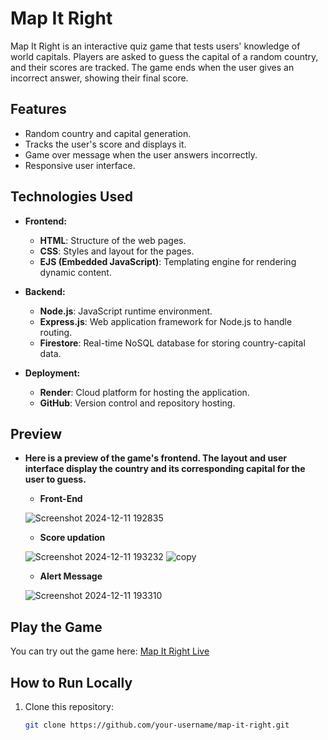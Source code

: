 # Map It Right

Map It Right is an interactive quiz game that tests users' knowledge of world capitals. Players are asked to guess the capital of a random country, and their scores are tracked. The game ends when the user gives an incorrect answer, showing their final score.

## Features

- Random country and capital generation.
- Tracks the user's score and displays it.
- Game over message when the user answers incorrectly.
- Responsive user interface.

## Technologies Used

- **Frontend:**
  - **HTML**: Structure of the web pages.
  - **CSS**: Styles and layout for the pages.
  - **EJS (Embedded JavaScript)**: Templating engine for rendering dynamic content.

- **Backend:**
  - **Node.js**: JavaScript runtime environment.
  - **Express.js**: Web application framework for Node.js to handle routing.
  - **Firestore**: Real-time NoSQL database for storing country-capital data.

- **Deployment:**
  - **Render**: Cloud platform for hosting the application.
  - **GitHub**: Version control and repository hosting.

## Preview

- **Here is a preview of the game's frontend. The layout and user interface display the country and its corresponding capital for the user to guess.**
 
  - **Front-End**

  ![Screenshot 2024-12-11 192835](https://github.com/user-attachments/assets/7095eb08-5e2d-4c86-bc3f-f83dea90cdd8)
  
  - **Score updation**

  ![Screenshot 2024-12-11 193232](https://github.com/user-attachments/assets/ab361c55-f3dc-45ef-9c82-e75162a1c9ff)
  ![copy](https://github.com/user-attachments/assets/c7156972-c5d5-4b4c-a8d5-565c3ebb133e)
  
  - **Alert Message**

  ![Screenshot 2024-12-11 193310](https://github.com/user-attachments/assets/878832d4-77d5-4802-bb2f-025bade69410)

## Play the Game

You can try out the game here: [Map It Right Live](https://map-it-right.onrender.com)

## How to Run Locally

1. Clone this repository:
   ```bash
   git clone https://github.com/your-username/map-it-right.git
